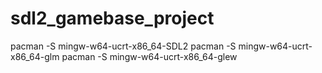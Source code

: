 # sdl2_gamebase_project

pacman -S mingw-w64-ucrt-x86_64-SDL2
pacman -S mingw-w64-ucrt-x86_64-glm
pacman -S mingw-w64-ucrt-x86_64-glew